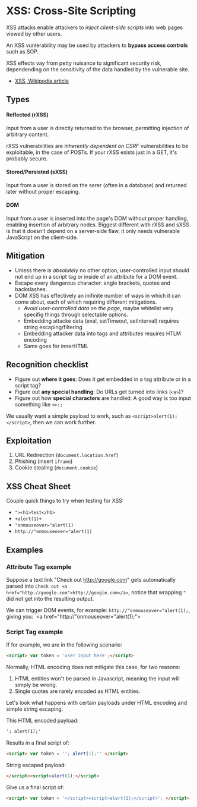# XSS: Cross-Site Scripting

XSS attacks enable attackers to _inject client-side scripts_ into web pages viewed by other users.

An XSS vunlerability may be used by attackers to __bypass access controls__ such as SOP.

XSS effects vay from petty nuisance to significant security risk, dependending on the sensitivity of the data handled by the vulnerable site.

* [XSS, Wikipedia article](https://en.wikipedia.org/wiki/Cross-site_scripting)

## Types

#### Reflected (rXSS)

Input from a user is directly returned to the browser, permitting injection of arbitrary content.

rXSS vulnerabilities are _inherently dependent on CSRF_ vulnerabilities to be exploitable, in the case of POSTs. If your rXSS exists just in a GET, it's probably secure.

#### Stored/Persisted (sXSS)

Input from a user is stored on the serer (often in a database) and returned later without proper escaping.

#### DOM

Input from a user is inserted into the page's DOM without proper handling, enabling insertion of arbitrary nodes. Biggest different with rXSS and sXSS is that it doesn't depend on a server-side flaw, it only needs vulnerable JavaScript on the client-side.

## Mitigation

* Unless there is _absolutely_ no other option, user-controlled input should not end up in a script tag or inside of an attribute for a DOM event.
* Escape every dangerous character: angle brackets, quotes and backslashes.
* DOM XSS has effectively an inifinite number of ways in which it can come about, each of which requiring different mitigations.
  * _Avoid user-controlled data on the page_, maybe whitelist very specifig things through selectable options.
  * Embedding attacke data (eval, setTimeout, setInterval) requires string escaping/filtering
  * Embedding attacker data into tags and attributes requires HTLM encoding
  * Same goes for innerHTML

## Recognition checklist

* Figure out __where it goes__: Does it get embedded in a tag attribute or in a script tag?
* Figure out __any special handling__: Do URLs get turned into links (`<a>`)?
* Figure out how __special characters__ are handled: A good way is too input something like `<>:;`

We usually want a simple payload to work, such as `<script>alert(1);</script>`, then we can work further.

## Exploitation

1. URL Redirection (`document.location.href`)
2. Phishing (insert `iframe`)
3. Cookie stealing (`document.cookie`)

## XSS Cheat Sheet

Couple quick things to try when testing for XSS:

* `"><h1>test</h1>`
* `+alert(1)+`
* `"onmouseover="alert(1)`
* `http://"onmouseover="alert(1)`

## Examples

### Attribute Tag example

Suppose a text link "Check out http://google.com" gets automatically parsed into `Check out <a href="http://google.com">http://google.com</a>`, notice that wrapping `"` did not get into the resulting output. 

We can trigger DOM events, for example: `http://"onmouseover="alert(1);`, giving you: `<a href="http://"onmouseover="alert(1);">

### Script Tag example

If for example, we are in the following scenario:

```html
<script> var token = 'user input here';</script>
```

Normally, HTML encoding does not mitigate this case, for two reasons:

1. HTML entities won't be parsed in Javascript, meaning the input will simply be wrong.
2. Single quotes are rarely encoded as HTML entities.

Let's look what happens with certain payloads under HTML encoding and simple string escaping.

This HTML encoded payload:

```html
'; alert(1);'
```
 
Results in a final script of: 

```html
<script> var token = ''; alert(1);'' </script>
```

String escaped payload:

```html
</script><script>alert(1);</script>
```

Give us a final script of:

```html
<script> var token = '</script><script>alert(1);</script>'; </script>
```

